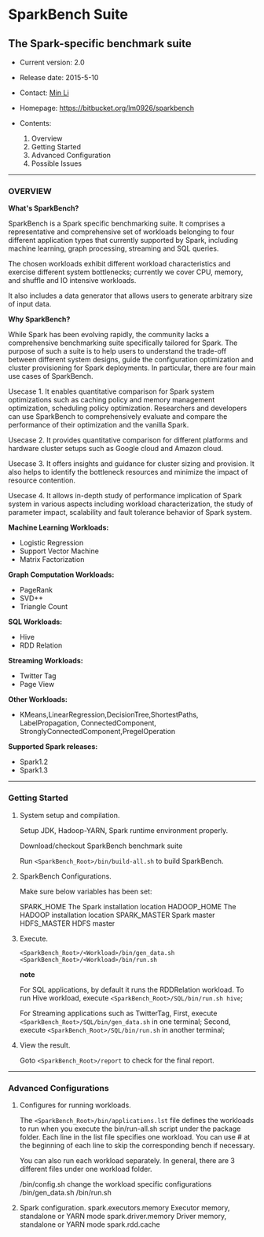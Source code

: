 # SparkBench Suite #
## The Spark-specific benchmark suite ##


- Current version: 2.0
- Release date: 2015-5-10
- Contact: [Min Li](mailto:minli@us.ibm.com)
- Homepage: https://bitbucket.org/lm0926/sparkbench

- Contents:
  1. Overview
  2. Getting Started
  3. Advanced Configuration
  4. Possible Issues

---
### OVERVIEW ###

**What's SparkBench?**

SparkBench is a Spark specific benchmarking suite.
It comprises a representative and comprehensive set of workloads belonging to four different application types that currently supported by Spark, including machine learning, graph processing, streaming and SQL queries.

The chosen workloads exhibit different workload characteristics and exercise different system bottlenecks; currently we cover CPU, memory, and shuffle and IO intensive workloads.

It also includes a data generator that allows users to generate arbitrary size of input data.

**Why SparkBench?**

While Spark has been evolving rapidly, the community lacks a comprehensive benchmarking suite specifically tailored for Spark. The purpose of such a suite is to help users to understand the trade-off between different system designs, guide the configuration optimization and cluster provisioning for Spark deployments. In particular, there are four main use cases of SparkBench.
	
Usecase 1. It enables quantitative comparison for Spark system optimizations such as caching policy and memory management optimization, scheduling policy optimization. Researchers and developers can use SparkBench to comprehensively evaluate and compare the performance of their optimization and the vanilla Spark. 
	
Usecase 2. It provides quantitative comparison for different platforms and hardware cluster setups such as Google cloud and Amazon cloud. 
	
Usecase 3. It offers insights and guidance for cluster sizing and provision. It also helps to identify the bottleneck resources and minimize the impact of resource contention.
	
Usecase 4. It allows in-depth study of performance implication of Spark system in various aspects including workload characterization, the study of parameter impact, scalability and fault tolerance behavior of Spark system.
	
**Machine Learning Workloads:**

- Logistic Regression
- Support Vector Machine
- Matrix Factorization

**Graph Computation Workloads:**

- PageRank
- SVD++
- Triangle Count

**SQL Workloads:**

- Hive
- RDD Relation

**Streaming Workloads:**

- Twitter Tag
- Page View

**Other Workloads:**

- KMeans,LinearRegression,DecisionTree,ShortestPaths, LabelPropagation, ConnectedComponent, StronglyConnectedComponent,PregelOperation

**Supported Spark releases:**
 
  - Spark1.2
  - Spark1.3
 
---
### Getting Started ###

1. System setup and compilation.

	Setup JDK, Hadoop-YARN, Spark runtime environment properly.
	
	Download/checkout SparkBench benchmark suite
	
	Run `<SparkBench_Root>/bin/build-all.sh` to build SparkBench.
	
2. SparkBench Configurations.
	
	Make sure below variables has been set:
	
	SPARK_HOME    The Spark installation location
	HADOOP_HOME   The HADOOP installation location
	SPARK_MASTER  Spark master
	HDFS_MASTER	  HDFS master


3. Execute.

	`<SparkBench_Root>/<Workload>/bin/gen_data.sh`
	`<SparkBench_Root>/<Workload>/bin/run.sh`
	
	**note**
	
	For SQL applications, by default it runs the RDDRelation workload.
	To run Hive workload, execute `<SparkBench_Root>/SQL/bin/run.sh hive`;
	
	For Streaming applications such as TwitterTag,
	First, execute `<SparkBench_Root>/SQL/bin/gen_data.sh` in one terminal;
	Second, execute `<SparkBench_Root>/SQL/bin/run.sh` in another terminal;
	
4. View the result.

	Goto `<SparkBench_Root>/report` to check for the final report.

---
### Advanced Configurations ###

1. Configures for running workloads.

	The `<SparkBench_Root>/bin/applications.lst` file defines the workloads to run when you execute the bin/run-all.sh script under the package folder. Each line in the list file specifies one workload. You can use # at the beginning of each line to skip the corresponding bench if necessary.

	You can also run each workload separately. In general, there are 3 different files under one workload folder.

	<Workload>/bin/config.sh      change the workload specific configurations 
	<Workload>/bin/gen_data.sh
	<Workload>/bin/run.sh

2. Spark configuration.
	spark.executors.memory                Executor memory, standalone or YARN mode
    spark.driver.memory                   Driver memory, standalone or YARN mode
	spark.rdd.cache